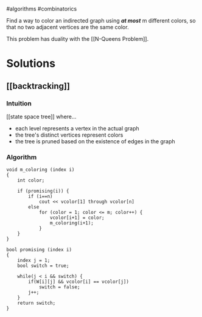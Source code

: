 
#algorithms #combinatorics  

Find a way to color an indirected graph using ***at most*** m different colors, so that no two adjacent vertices are the same color.

This problem has duality with the [[N-Queens Problem]].

# Solutions
## [[backtracking]]
### Intuition
[[state space tree]] where...
- each level represents a vertex in the actual graph
- the tree's distinct vertices represent colors
- the tree is pruned based on the existence of edges in the graph

### Algorithm
```
void m_coloring (index i)
{
	int color;
	
	if (promising(i)) {
		if (i==n)
			cout << vcolor[1] through vcolor[n]
		else
			for (color = 1; color <= m; color++) {
				vcolor[i+1] = color;
				m_coloring(i+1);
			}
	}
}

bool promising (index i)
{
	index j = 1;
	bool switch = true;
	
	while(j < i && switch) {
		if(W[i][j] && vcolor[i] == vcolor[j])
			switch = false;
		j++;
	}
	return switch;
}
```

